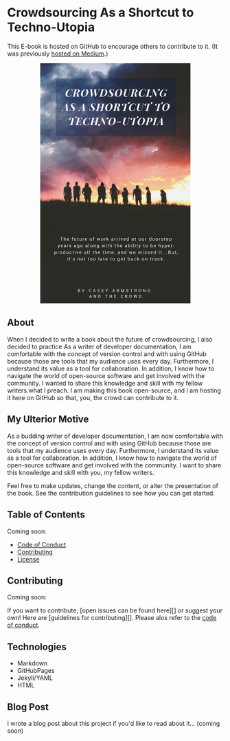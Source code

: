 # Crowdsourcing As a Shortcut to Techno-Utopia

This E-book is hosted on GitHub to encourage others to contribute to it. (It was previously [hosted on Medium](https://medium.com/@CrowdsourcingKC/crowdsourcing-as-a-shortcut-to-the-technological-singularity-free-e-book-bb7357a53f70).)

<div style="text-align:center"><img src ="https://raw.githubusercontent.com/CrowdsourcingKC/crowdsourcingshortcut/master/images/cover.png" alt="book cover" width="350"/></div>

## About

When I decided to write a book about the future of crowdsourcing, I also decided to practice As a writer of developer documentation, I am comfortable with the concept of version control and with using GitHub because those are tools that my audience uses every day. Furthermore, I understand its value as a tool for collaboration. In addition, I know how to navigate the world of open-source software and get involved with the community. I wanted to share this knowledge and skill with my fellow writers.what I preach. I am making this book open-source, and I am hosting it here on GitHub so that, you, the crowd can contribute to it. 

## My Ulterior Motive

As a budding writer of developer documentation, I am now comfortable with the concept of version control and with using GitHub because those are tools that my audience uses every day. Furthermore, I understand its value as a tool for collaboration. In addition, I know how to navigate the world of open-source software and get involved with the community. I want to share this knowledge and skill with you, my fellow writers.

Feel free to make updates, change the content, or alter the presentation of the book.
See the contribution guidelines to see how you can get started.

## Table of Contents

Coming soon:

- [Code of Conduct]()
- [Contributing]()
- [License]()

## Contributing

Coming soon:

If you want to contribute, [open issues can be found here][] or suggest your own! Here are [guidelines for contributing][]. Please alos refer to the [code of conduct]().

## Technologies

- Markdown
- GitHubPages
- Jekyll/YAML
- HTML

## Blog Post

I wrote a blog post about this project if you'd like to read about it... (coming soon)
